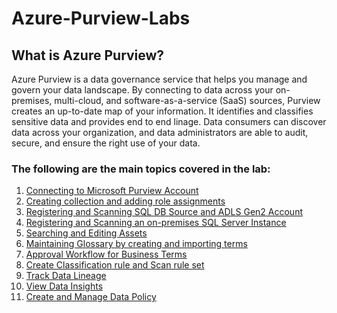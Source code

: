 # Azure-Purview-Labs

## What is Azure Purview?
Azure Purview is a data governance service that helps you manage and govern your data landscape. 
By connecting to data across your on-premises, multi-cloud, and software-as-a-service (SaaS) sources, Purview creates an up-to-date map of your information. 
It identifies and classifies sensitive data and provides end to end linage.
Data consumers can discover data across your organization, and data administrators are able to audit, secure, and ensure the right use of your data.

### The following are the main topics covered in the lab:
1. [Connecting to Microsoft Purview Account](./steps/01_connecting-to-microsoft-purview-portal/documentation.md)
2. [Creating collection and adding role assignments](./steps/02_creating-collection-and-adding-role-assignments/documentation.md)
3. [Registering and Scanning SQL DB Source and ADLS Gen2 Account](./steps/03_registering-and-scanning-sql-db-source-and-adls-gen2-account/documentation.md)
4. [Registering and Scanning an on-premises SQL Server Instance](./steps/04_registering-and-scanning-an-on-premises-sql-server-instance/documentation.md)
5. [Searching and Editing Assets](./steps/05_searching-and-editing-assets/documentation.md)
6. [Maintaining Glossary by creating and importing terms](./steps/06_maintaining-glossary-by-creating-and-importing-terms/documentation.md)
7. [Approval Workflow for Business Terms](./steps/07_approval-workflow-for-business-terms/documentation.md)
8. [Create Classification rule and Scan rule set](./steps/08_create-classification-rule-and-scan-rule-set/documentation.md)
9. [Track Data Lineage](./steps/09_track-data-lineage-by-connecting-azure-data-factory/documentation.md)
10. [View Data Insights](./steps/10_view-data-insights/documentation.md)
11. [Create and Manage Data Policy](./steps/11_create-and-manage-data-policy/documentation.md)
